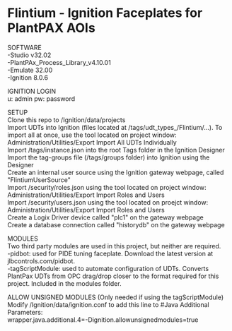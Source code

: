 # Flintium - Ignition Faceplates for PlantPAX AOIs

SOFTWARE  
-Studio v32.02  
-PlantPAx_Process_Library_v4.10.01  
-Emulate 32.00  
-Ignition 8.0.6  

IGNITION LOGIN  
u: admin
pw: password

SETUP  
Clone this repo to /Ignition/data/projects  
Import UDTs into Ignition (files located at /tags/udt_types_/Flintium/...). To import all at once, use the tool located on project window: Administration/Utilities/Export Import All UDTs Individually  
Import /tags/instance.json into the root Tags folder in the Ignition Designer  
Import the tag-groups file (/tags/groups folder) into Ignition using the Designer  
Create an internal user source using the Ignition gateway webpage, called "FlintiumUserSource"  
Import /security/roles.json using the tool located on project window: Administration/Utilities/Export Import Roles and Users  
Import /security/users.json using the tool located on proejct window: Administration/Utilities/Export Import Roles and Users  
Create a Logix Driver device called "plc1" on the gateway webpage  
Create a database connection called "historydb" on the gateway webpage  

MODULES  
Two third party modules are used in this project, but neither are required.  
-pidbot: used for PIDE tuning faceplate.  Download the latest version at jlbcontrols.com/pidbot.  
-tagScriptModule: used to automate configuration of UDTs.  Converts PlantPax UDTs from OPC drag/drop closer to the format required for this project.  Included in the modules folder.

ALLOW UNSIGNED MODULES (Only needed if using the tagScriptModule)  
Modify /Ignition/data/ignition.conf to add this line to #Java Additional Parameters:  
wrapper.java.additional.4=-Dignition.allowunsignedmodules=true
